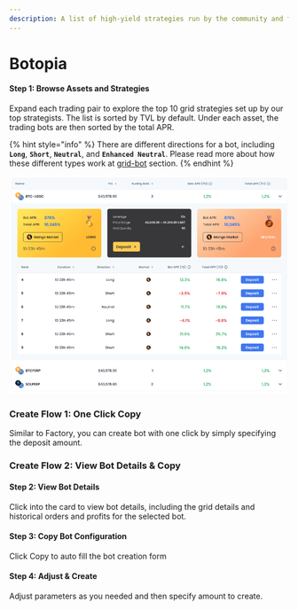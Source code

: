 ```yaml
---
description: A list of high-yield strategies run by the community and for the community
---
```


# Botopia

#### Step 1: Browse Assets and Strategies

Expand each trading pair to explore the top 10 grid strategies set up by our top strategists. The list is sorted by TVL by default. Under each asset, the trading bots are then sorted by the total APR.

{% hint style="info" %}
There are different directions for a bot, including **`Long`**, **`Short`**, **`Neutral`**, and **`Enhanced Neutral`**. Please read more about how these different types work at [grid-bot](../../fundamentals/grid-bot/ "mention") section.
{% endhint %}

![](<../../.gitbook/assets/image (3) (1) (1).png>)

### **Create Flow 1: One Click Copy**

Similar to Factory, you can create bot with one click by simply specifying the deposit amount.

### **Create Flow 2: View Bot Details & Copy**

#### Step 2: View Bot Details

Click into the card to view bot details, including the grid details and historical orders and profits for the selected bot.

#### Step 3: Copy Bot Configuration

Click Copy to auto fill the bot creation form

#### Step 4: Adjust & Create

Adjust parameters as you needed and then specify amount to create.




